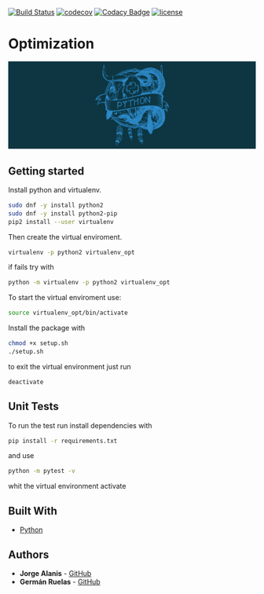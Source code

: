 [![Build Status](https://api.travis-ci.org/lgruelas/Optimization.svg?branch=master)](https://travis-ci.org/lgruelas/Optimization)
[![codecov](https://codecov.io/gh/lgruelas/Optimization/branch/master/graph/badge.svg)](https://codecov.io/gh/lgruelas/Optimization)
[![Codacy Badge](https://api.codacy.com/project/badge/Grade/0427f6cf79164385bcd5c59ba59d0334)](https://app.codacy.com/app/lgruelas/Optimization?utm_source=github.com&utm_medium=referral&utm_content=lgruelas/Optimization&utm_campaign=Badge_Grade_Dashboard)
[![license](https://img.shields.io/badge/licence-GPL--3-blue.svg)](https://github.com/lgruelas/Optimization/blob/master/LICENSE)

# Optimization

![Python master race](assets/python.png?raw=true "python")

## Getting started

Install python and virtualenv.

```bash
sudo dnf -y install python2
sudo dnf -y install python2-pip
pip2 install --user virtualenv
```

Then create the virtual enviroment.

```bash
virtualenv -p python2 virtualenv_opt
```
if fails try with
```bash
python -m virtualenv -p python2 virtualenv_opt
```
To start the virtual enviroment use:

```bash
source virtualenv_opt/bin/activate
```

Install the package with 
```bash
chmod +x setup.sh
./setup.sh
```

to exit the virtual environment just run
```bash
deactivate
```

## Unit Tests

To run the test run install dependencies with
```bash
pip install -r requirements.txt 
```
and use
```bash
python -m pytest -v
```
whit the virtual environment activate

## Built With

*   [Python](https://www.python.org/downloads/)

## Authors

*   **Jorge Alanis** - [GitHub](https://github.com/GeorgeAlanis)
*   **Germán Ruelas** - [GitHub](https://github.com/lgruelas)
